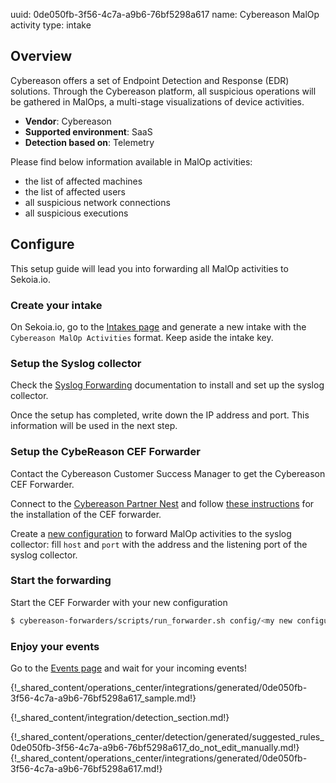 uuid: 0de050fb-3f56-4c7a-a9b6-76bf5298a617
name: Cybereason MalOp activity
type: intake

## Overview

Cybereason offers a set of Endpoint Detection and Response (EDR) solutions. Through the Cybereason platform, all suspicious operations will be gathered in MalOps, a multi-stage visualizations of device activities.

- **Vendor**: Cybereason
- **Supported environment**: SaaS
- **Detection based on**: Telemetry

Please find below information available in MalOp activities:

- the list of affected machines
- the list of affected users
- all suspicious network connections
- all suspicious executions


## Configure

This setup guide will lead you into forwarding all MalOp activities to Sekoia.io.

### Create your intake

On Sekoia.io, go to the [Intakes page](https://app.sekoia.io/operations/intakes/new) and generate a new intake with the `Cybereason MalOp Activities` format.
Keep aside the intake key.

### Setup the Syslog collector

Check the [Syslog Forwarding](/integration/ingestion_methods/syslog/sekoiaio_forwarder) documentation to install and set up the syslog collector.

Once the setup has completed, write down the IP address and port. This information will be used in the next step.

### Setup the CybeReason CEF Forwarder

Contact the Cybereason Customer Success Manager to get the Cybereason CEF Forwarder.

Connect to the [Cybereason Partner Nest](https://nest.cybereason.com/user/login) and follow [these instructions](https://nest.cybereason.com/node/3517551) for the installation of the CEF forwarder.

Create a [new configuration](https://nest.cybereason.com/node/3517426) to forward MalOp activities to the syslog collector: fill `host` and `port` with the address and the listening port of the syslog collector.

### Start the forwarding

Start the CEF Forwarder with your new configuration

```bash
$ cybereason-forwarders/scripts/run_forwarder.sh config/<my new configuration>.json
```

### Enjoy your events

Go to the [Events page](https://app.sekoia.io/operations/events) and wait for your incoming events!

{!_shared_content/operations_center/integrations/generated/0de050fb-3f56-4c7a-a9b6-76bf5298a617_sample.md!}


{!_shared_content/integration/detection_section.md!}

{!_shared_content/operations_center/detection/generated/suggested_rules_0de050fb-3f56-4c7a-a9b6-76bf5298a617_do_not_edit_manually.md!}
{!_shared_content/operations_center/integrations/generated/0de050fb-3f56-4c7a-a9b6-76bf5298a617.md!}
